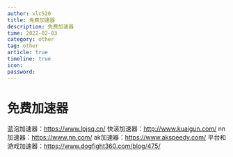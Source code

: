 ```yaml
---
author: xlc520
title: 免费加速器
description: 免费加速器
time: 2022-02-03
category: other
tag: other
article: true
timeline: true
icon: 
password: 
---
```

# 免费加速器



蓝泡加速器：https://www.lpjsq.cn/
快滚加速器：http://www.kuaigun.com/
nn加速器：https://www.nn.com/
ak加速器：https://www.akspeedy.com/
平台和游戏加速器：https://www.dogfight360.com/blog/475/